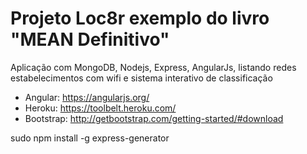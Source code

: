 # Projeto Loc8r exemplo do livro "MEAN Definitivo"

Aplicação com MongoDB, Nodejs, Express, AngularJs, listando redes estabelecimentos com wifi e sistema interativo de classificação

- Angular: https://angularjs.org/
- Heroku: https://toolbelt.heroku.com/
- Bootstrap: http://getbootstrap.com/getting-started/#download

sudo npm install -g express-generator